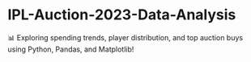 # IPL-Auction-2023-Data-Analysis
📊 Exploring spending trends, player distribution, and top auction buys using Python, Pandas, and Matplotlib!
